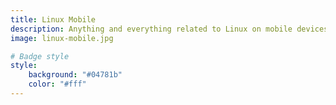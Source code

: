 ```yaml
---
title: Linux Mobile
description: Anything and everything related to Linux on mobile devices
image: linux-mobile.jpg

# Badge style
style:
    background: "#04781b"
    color: "#fff"
---
```

